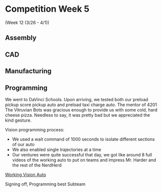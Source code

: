 # Competition Week 5
(Week 12 (3/26 - 4/1))

## Assembly

## CAD

## Manufacturing

## Programming

We went to DaVinci Schools. Upon arriving, we tested both our preload pickup score pickup auto and preload taxi charge auto.
The mentor of 4201 The Vitruvian Bots was gracious enough to provide us with some cold, hard cheese pizza. Needless to say, it was pretty bad but we appreciated the kind gesture.

Vision programming process:
- We used a wait command of 1000 seconds to isolate different sections of our auto
- We also enabled single trajectories at a time
- Our ventures were quite successful that day, we got like around 8 full videos of the working auto to put on teams and impress Mr. Harder and the rest of the NerdHerd

[Working Vision Auto](https://lbschools.sharepoint.com/sites/FRC6872023/_layouts/15/stream.aspx?id=%2Fsites%2FFRC6872023%2FShared%20Documents%2FGeneral%2FRobot%20Videos%2F4201%20Practice%2020230408%2F20230408%5F181825%2Emp4&referrer=Teams%2ETEAMS%2DELECTRON&referrerScenario=teamsSdk%2DopenFilePreview)

Signing off,
Programming best Subteam